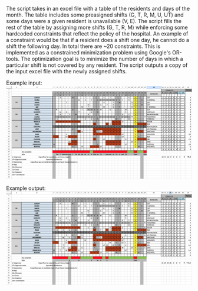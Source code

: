 The script takes in an excel file with a table of the residents and days of the month. 
The table includes some preasigned shifts (G, T, R, M, U, UT) and some days were a given resident is unavailable (V, E).
The script fills the rest of the table by assigning more shifts (G, T, R, M) while enforcing some hardcoded constraints that reflect the policy of the hospital.
An example of a constraint would be that if a resident does a shift one day, he cannot do a shift the following day.
In total there are ~20 constraints.
This is implemented as a constrained minimization problem using Google's OR-tools.
The optimization goal is to minimize the number of days in which a particular shift is not covered by any resident.
The script outputs a copy of the input excel file with the newly assigned shifts.

Example input:
![alt text](https://github.com/chuan97/excelshifts/blob/main/input.png "Input")

Example output:
![alt text](https://github.com/chuan97/excelshifts/blob/main/output.png "Output")
